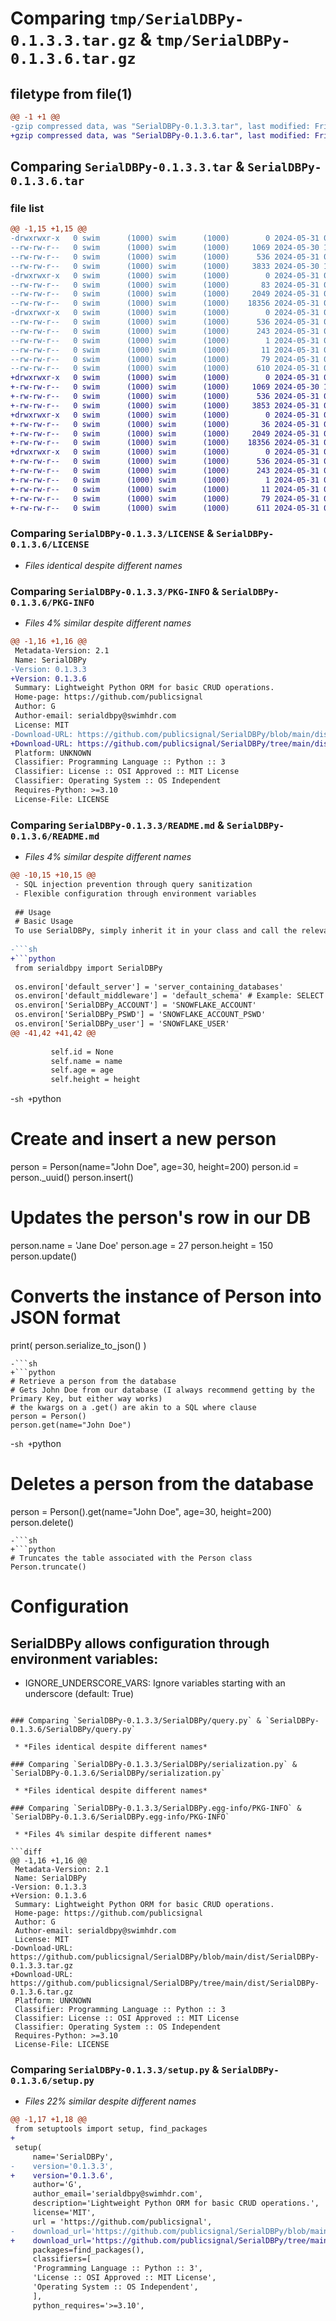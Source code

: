 # Comparing `tmp/SerialDBPy-0.1.3.3.tar.gz` & `tmp/SerialDBPy-0.1.3.6.tar.gz`

## filetype from file(1)

```diff
@@ -1 +1 @@
-gzip compressed data, was "SerialDBPy-0.1.3.3.tar", last modified: Fri May 31 02:27:53 2024, max compression
+gzip compressed data, was "SerialDBPy-0.1.3.6.tar", last modified: Fri May 31 03:49:44 2024, max compression
```

## Comparing `SerialDBPy-0.1.3.3.tar` & `SerialDBPy-0.1.3.6.tar`

### file list

```diff
@@ -1,15 +1,15 @@
-drwxrwxr-x   0 swim      (1000) swim      (1000)        0 2024-05-31 02:27:53.335299 SerialDBPy-0.1.3.3/
--rw-rw-r--   0 swim      (1000) swim      (1000)     1069 2024-05-30 17:49:33.000000 SerialDBPy-0.1.3.3/LICENSE
--rw-rw-r--   0 swim      (1000) swim      (1000)      536 2024-05-31 02:27:53.335299 SerialDBPy-0.1.3.3/PKG-INFO
--rw-rw-r--   0 swim      (1000) swim      (1000)     3833 2024-05-30 18:34:21.000000 SerialDBPy-0.1.3.3/README.md
-drwxrwxr-x   0 swim      (1000) swim      (1000)        0 2024-05-31 02:27:53.335299 SerialDBPy-0.1.3.3/SerialDBPy/
--rw-rw-r--   0 swim      (1000) swim      (1000)       83 2024-05-31 02:25:48.000000 SerialDBPy-0.1.3.3/SerialDBPy/__init__.py
--rw-rw-r--   0 swim      (1000) swim      (1000)     2049 2024-05-31 02:18:30.000000 SerialDBPy-0.1.3.3/SerialDBPy/query.py
--rw-rw-r--   0 swim      (1000) swim      (1000)    18356 2024-05-31 02:18:13.000000 SerialDBPy-0.1.3.3/SerialDBPy/serialization.py
-drwxrwxr-x   0 swim      (1000) swim      (1000)        0 2024-05-31 02:27:53.335299 SerialDBPy-0.1.3.3/SerialDBPy.egg-info/
--rw-rw-r--   0 swim      (1000) swim      (1000)      536 2024-05-31 02:27:53.000000 SerialDBPy-0.1.3.3/SerialDBPy.egg-info/PKG-INFO
--rw-rw-r--   0 swim      (1000) swim      (1000)      243 2024-05-31 02:27:53.000000 SerialDBPy-0.1.3.3/SerialDBPy.egg-info/SOURCES.txt
--rw-rw-r--   0 swim      (1000) swim      (1000)        1 2024-05-31 02:27:53.000000 SerialDBPy-0.1.3.3/SerialDBPy.egg-info/dependency_links.txt
--rw-rw-r--   0 swim      (1000) swim      (1000)       11 2024-05-31 02:27:53.000000 SerialDBPy-0.1.3.3/SerialDBPy.egg-info/top_level.txt
--rw-rw-r--   0 swim      (1000) swim      (1000)       79 2024-05-31 02:27:53.335299 SerialDBPy-0.1.3.3/setup.cfg
--rw-rw-r--   0 swim      (1000) swim      (1000)      610 2024-05-31 02:26:28.000000 SerialDBPy-0.1.3.3/setup.py
+drwxrwxr-x   0 swim      (1000) swim      (1000)        0 2024-05-31 03:49:44.464355 SerialDBPy-0.1.3.6/
+-rw-rw-r--   0 swim      (1000) swim      (1000)     1069 2024-05-30 17:49:33.000000 SerialDBPy-0.1.3.6/LICENSE
+-rw-rw-r--   0 swim      (1000) swim      (1000)      536 2024-05-31 03:49:44.464355 SerialDBPy-0.1.3.6/PKG-INFO
+-rw-rw-r--   0 swim      (1000) swim      (1000)     3853 2024-05-31 03:40:11.000000 SerialDBPy-0.1.3.6/README.md
+drwxrwxr-x   0 swim      (1000) swim      (1000)        0 2024-05-31 03:49:44.464355 SerialDBPy-0.1.3.6/SerialDBPy/
+-rw-rw-r--   0 swim      (1000) swim      (1000)       36 2024-05-31 03:49:18.000000 SerialDBPy-0.1.3.6/SerialDBPy/__init__.py
+-rw-rw-r--   0 swim      (1000) swim      (1000)     2049 2024-05-31 02:18:30.000000 SerialDBPy-0.1.3.6/SerialDBPy/query.py
+-rw-rw-r--   0 swim      (1000) swim      (1000)    18356 2024-05-31 02:18:13.000000 SerialDBPy-0.1.3.6/SerialDBPy/serialization.py
+drwxrwxr-x   0 swim      (1000) swim      (1000)        0 2024-05-31 03:49:44.464355 SerialDBPy-0.1.3.6/SerialDBPy.egg-info/
+-rw-rw-r--   0 swim      (1000) swim      (1000)      536 2024-05-31 03:49:44.000000 SerialDBPy-0.1.3.6/SerialDBPy.egg-info/PKG-INFO
+-rw-rw-r--   0 swim      (1000) swim      (1000)      243 2024-05-31 03:49:44.000000 SerialDBPy-0.1.3.6/SerialDBPy.egg-info/SOURCES.txt
+-rw-rw-r--   0 swim      (1000) swim      (1000)        1 2024-05-31 03:49:44.000000 SerialDBPy-0.1.3.6/SerialDBPy.egg-info/dependency_links.txt
+-rw-rw-r--   0 swim      (1000) swim      (1000)       11 2024-05-31 03:49:44.000000 SerialDBPy-0.1.3.6/SerialDBPy.egg-info/top_level.txt
+-rw-rw-r--   0 swim      (1000) swim      (1000)       79 2024-05-31 03:49:44.464355 SerialDBPy-0.1.3.6/setup.cfg
+-rw-rw-r--   0 swim      (1000) swim      (1000)      611 2024-05-31 03:49:36.000000 SerialDBPy-0.1.3.6/setup.py
```

### Comparing `SerialDBPy-0.1.3.3/LICENSE` & `SerialDBPy-0.1.3.6/LICENSE`

 * *Files identical despite different names*

### Comparing `SerialDBPy-0.1.3.3/PKG-INFO` & `SerialDBPy-0.1.3.6/PKG-INFO`

 * *Files 4% similar despite different names*

```diff
@@ -1,16 +1,16 @@
 Metadata-Version: 2.1
 Name: SerialDBPy
-Version: 0.1.3.3
+Version: 0.1.3.6
 Summary: Lightweight Python ORM for basic CRUD operations.
 Home-page: https://github.com/publicsignal
 Author: G
 Author-email: serialdbpy@swimhdr.com
 License: MIT
-Download-URL: https://github.com/publicsignal/SerialDBPy/blob/main/dist/SerialDBPy-0.1.3.3.tar.gz
+Download-URL: https://github.com/publicsignal/SerialDBPy/tree/main/dist/SerialDBPy-0.1.3.6.tar.gz
 Platform: UNKNOWN
 Classifier: Programming Language :: Python :: 3
 Classifier: License :: OSI Approved :: MIT License
 Classifier: Operating System :: OS Independent
 Requires-Python: >=3.10
 License-File: LICENSE
```

### Comparing `SerialDBPy-0.1.3.3/README.md` & `SerialDBPy-0.1.3.6/README.md`

 * *Files 4% similar despite different names*

```diff
@@ -10,15 +10,15 @@
 - SQL injection prevention through query sanitization
 - Flexible configuration through environment variables
 
 ## Usage
 # Basic Usage
 To use SerialDBPy, simply inherit it in your class and call the relevant methods for serialization and deserialization.
 
-```sh
+```python
 from serialdbpy import SerialDBPy
 
 os.environ['default_server'] = 'server_containing_databases'
 os.environ['default_middleware'] = 'default_schema' # Example: SELECT TOP 100 * FROM [db_name].[default_schema].[table];
 os.environ['SerialDBPy_ACCOUNT'] = 'SNOWFLAKE_ACCOUNT'
 os.environ['SerialDBPy_PSWD'] = 'SNOWFLAKE_ACCOUNT_PSWD'
 os.environ['SerialDBPy_user'] = 'SNOWFLAKE_USER'
@@ -41,42 +41,42 @@
         
         self.id = None
         self.name = name
         self.age = age
         self.height = height
 ```
 
-```sh
+```python
 # Create and insert a new person
 person = Person(name="John Doe", age=30, height=200)
 person.id = person._uuid()
 person.insert()
 
 # Updates the person's row in our DB
 person.name = 'Jane Doe'
 person.age = 27
 person.height = 150
 person.update()
 
 # Converts the instance of Person into JSON format
 print( person.serialize_to_json() )
 ```
-```sh
+```python
 # Retrieve a person from the database
 # Gets John Doe from our database (I always recommend getting by the Primary Key, but either way works)
 # the kwargs on a .get() are akin to a SQL where clause
 person = Person()
 person.get(name="John Doe") 
 ```
-```sh
+```python
 # Deletes a person from the database
 person = Person().get(name="John Doe", age=30, height=200)
 person.delete()
 ```
-```sh
+```python
 # Truncates the table associated with the Person class
 Person.truncate()
 ```
 # Configuration
 ## SerialDBPy allows configuration through environment variables:
 
 - IGNORE_UNDERSCORE_VARS: Ignore variables starting with an underscore (default: True)
```

### Comparing `SerialDBPy-0.1.3.3/SerialDBPy/query.py` & `SerialDBPy-0.1.3.6/SerialDBPy/query.py`

 * *Files identical despite different names*

### Comparing `SerialDBPy-0.1.3.3/SerialDBPy/serialization.py` & `SerialDBPy-0.1.3.6/SerialDBPy/serialization.py`

 * *Files identical despite different names*

### Comparing `SerialDBPy-0.1.3.3/SerialDBPy.egg-info/PKG-INFO` & `SerialDBPy-0.1.3.6/SerialDBPy.egg-info/PKG-INFO`

 * *Files 4% similar despite different names*

```diff
@@ -1,16 +1,16 @@
 Metadata-Version: 2.1
 Name: SerialDBPy
-Version: 0.1.3.3
+Version: 0.1.3.6
 Summary: Lightweight Python ORM for basic CRUD operations.
 Home-page: https://github.com/publicsignal
 Author: G
 Author-email: serialdbpy@swimhdr.com
 License: MIT
-Download-URL: https://github.com/publicsignal/SerialDBPy/blob/main/dist/SerialDBPy-0.1.3.3.tar.gz
+Download-URL: https://github.com/publicsignal/SerialDBPy/tree/main/dist/SerialDBPy-0.1.3.6.tar.gz
 Platform: UNKNOWN
 Classifier: Programming Language :: Python :: 3
 Classifier: License :: OSI Approved :: MIT License
 Classifier: Operating System :: OS Independent
 Requires-Python: >=3.10
 License-File: LICENSE
```

### Comparing `SerialDBPy-0.1.3.3/setup.py` & `SerialDBPy-0.1.3.6/setup.py`

 * *Files 22% similar despite different names*

```diff
@@ -1,17 +1,18 @@
 from setuptools import setup, find_packages
+
 setup(
     name='SerialDBPy',
-    version='0.1.3.3',
+    version='0.1.3.6',
     author='G',
     author_email='serialdbpy@swimhdr.com',
     description='Lightweight Python ORM for basic CRUD operations.',
     license='MIT',
     url = 'https://github.com/publicsignal',
-    download_url='https://github.com/publicsignal/SerialDBPy/blob/main/dist/SerialDBPy-0.1.3.3.tar.gz',
+    download_url='https://github.com/publicsignal/SerialDBPy/tree/main/dist/SerialDBPy-0.1.3.6.tar.gz',
     packages=find_packages(),
     classifiers=[
     'Programming Language :: Python :: 3',
     'License :: OSI Approved :: MIT License',
     'Operating System :: OS Independent',
     ],
     python_requires='>=3.10',
```

